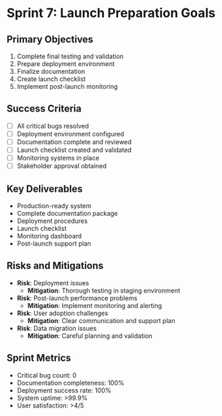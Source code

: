 # Sprint 7: Launch Preparation Goals

## Primary Objectives
1. Complete final testing and validation
2. Prepare deployment environment
3. Finalize documentation
4. Create launch checklist
5. Implement post-launch monitoring

## Success Criteria
- [ ] All critical bugs resolved
- [ ] Deployment environment configured
- [ ] Documentation complete and reviewed
- [ ] Launch checklist created and validated
- [ ] Monitoring systems in place
- [ ] Stakeholder approval obtained

## Key Deliverables
- Production-ready system
- Complete documentation package
- Deployment procedures
- Launch checklist
- Monitoring dashboard
- Post-launch support plan

## Risks and Mitigations
- **Risk**: Deployment issues
  - **Mitigation**: Thorough testing in staging environment
- **Risk**: Post-launch performance problems
  - **Mitigation**: Implement monitoring and alerting
- **Risk**: User adoption challenges
  - **Mitigation**: Clear communication and support plan
- **Risk**: Data migration issues
  - **Mitigation**: Careful planning and validation

## Sprint Metrics
- Critical bug count: 0
- Documentation completeness: 100%
- Deployment success rate: 100%
- System uptime: >99.9%
- User satisfaction: >4/5 